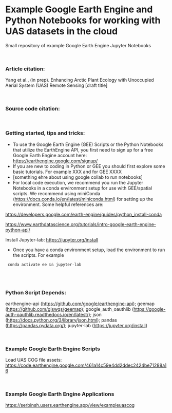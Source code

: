 # Example Google Earth Engine and Python Notebooks for working with UAS datasets in the cloud
Small repository of example Google Earth Engine Jupyter Notebooks

<br>

### Article citation:
Yang et al., (in prep). Enhancing Arctic Plant Ecology with Unoccupied Aerial System (UAS) Remote Sensing [draft title]

<br>

### Source code citation:


<br>


### Getting started, tips and tricks:
* To use the Google Earth Engine (GEE) Scripts or the Python Notebooks that utilize the EarthEngine API, you first need to sign up for a free Google Earth Engine account here: https://earthengine.google.com/signup/ 
* If you are new to coding in Python or GEE you should first explore some basic tutorials.  For example XXX and for GEE XXXX
* [something ehre about using google collab to run notebooks]
* For local code execution, we recommend you run the Jupyter Notebooks in a conda environment setup for use with GEE/spatial scripts. We recommend using miniConda (https://docs.conda.io/en/latest/miniconda.html) for setting up the environment. Some helpful references are:

https://developers.google.com/earth-engine/guides/python_install-conda

https://www.earthdatascience.org/tutorials/intro-google-earth-engine-python-api/

Install Jupyter-lab: https://jupyter.org/install


* Once you have a conda environment setup, load the environment to run the scripts. For example 
```python
 conda activate ee && jupyter-lab
 
 ```


<br>

### Python Script Depends:
earthengine-api (https://github.com/google/earthengine-api); geemap (https://github.com/giswqs/geemap); google_auth_oauthlib (https://google-auth-oauthlib.readthedocs.io/en/latest/); json (https://docs.python.org/3/library/json.html); pandas (https://pandas.pydata.org/); jupyter-lab (https://jupyter.org/install)

<br>

### Example Google Earth Engine Scripts
Load UAS COG file assets: https://code.earthengine.google.com/461a14c59e4dd2ddec2424be71288a16

<br>

### Example Google Earth Engine Applications
https://serbinsh.users.earthengine.app/view/exampleuascog

